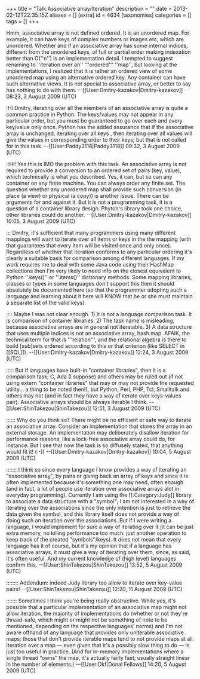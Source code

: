 +++
title = "Talk:Associative array/Iteration"
description = ""
date = 2013-02-12T22:35:15Z
aliases = []
[extra]
id = 4634
[taxonomies]
categories = []
tags = []
+++

Hmm, associative array is not defined ordered. It is an unordered map. For example, it can have keys of complex numbers or images etc, which are unordered. Whether and if an associative array has some internal indices, different from the unordered keys, of full or partial order making indexation better than O(''n'') is an implementation detail. I tempted to suggest renaming to ''iteration over an'' '''ordered''' ''map'', but looking at the implementations, I realized that it is rather an ordered view of some unordered map using an alternative ordered key. Any container can have such alternative views. It is not special to associative array, or better to say has nothing to do with them. --[[User:Dmitry-kazakov|Dmitry-kazakov]] 08:23, 3 August 2009 (UTC)

:Hi Dmitry, iterating over all the members of an associative array is quite a common practice in Python. The keys/values may not appear in any particular order, but you must be guaranteed to go over each and every key/value only once. Python has the added assurance that if the associative array is unchanged, iterating over all keys , then iterating over all values will give the values in corresponding order to their keys; but that is not called for in this task.  --[[User:Paddy3118|Paddy3118]] 09:32, 3 August 2009 (UTC)

::Hi! Yes this is IMO the problem with this task. An associative array is not required to provide a conversion to an ordered set of pairs (key, value), which technically is what you described. Yes, it can, but so can any container on any finite machine. You can always order any finite set. The question whether any unordered map shall provide such conversion (in place (a view) or physical (a copy)) is another issue. There can be arguments for and against it. But it is not a programming task, it is a question of a container library design. Phyton's library took one choice, other libraries could do another. --[[User:Dmitry-kazakov|Dmitry-kazakov]] 10:05, 3 August 2009 (UTC)

::: Dmitry, it's sufficient that many programmers using many different mappings will want to iterate over all items or keys in the the mapping (with that guarantees that every item will be visited once and only once).  Regardless of whether that iteration conforms to any particular ordering it's clearly a suitable basis for comparison among different languages.  If my work requires me to deal with some Java code using their HashMap collections then I'm very likely to need info on the closest equivalent to Python ''.keys()'' or ''.items()'' dictionary methods.  Some mapping libraries, classes or types in some languages don't support this then it should absolutely be documented here (so that the programmer adopting such a language and learning about it here will KNOW that he or she must maintain a separate list of the valid keys).

:::: Maybe I was not clear enough. 1) It is not a language comparison task. It is comparison of container libraries. 2) The task name is misleading, because associative arrays are in general not iteratable. 3) A data structure that uses multiple indices is not an associative array, hash map. AFAIK, the technical term for that is '''relation''', and the relational algebra is there to build <nowiki>[</nowiki>sub<nowiki>]</nowiki>sets ordered according to this or that criterion (like SELECT in [[SQL]]). --[[User:Dmitry-kazakov|Dmitry-kazakov]] 12:24, 3 August 2009 (UTC)

::::: But if languages have built-in "container libraries", then it is a comparison task; C, Ada (I suppose) and others may be ruled out (if not using extern "container libraries" that may or may not provide the requested utility... a thing to be noted then!), but Python, Perl, PHP, Tcl, Smalltalk and others may not (and in fact they have a way of iterate over keys-values pair). Associative arrays should be always iterable I think. --[[User:ShinTakezou|ShinTakezou]] 12:51, 3 August 2009 (UTC)

:::::: Why do you think so? There might be no efficient or safe way to iterate an associative array. Consider an implementation that stores the array in an external storage. An implementation may deliberately disallow iteration for performance reasons, like a lock-free associative array could do, for instance. But I see that now the task is so diffusely stated, that anything would fit it! (:-)) --[[User:Dmitry-kazakov|Dmitry-kazakov]] 10:04, 5 August 2009 (UTC)

::::::: I think so since every language I know provides a way of iterating an "associative array", by pairs or giving back an array of keys and since it is often implemented because it's something one may need, often enough (and in fact, a lot of people use iteration over associative arrays alot in everyday programming). Currently I am using the [[:Category:Judy]] library to associate a data structure with a "symbol"; I am not interested in a way of iterating over the associations since the only intention is just to retrieve the data given the symbol, and this library itself does not provide a way of doing such an iteration over the associations. But if I were writing a language, I would implement for sure a way of iterating over it (it can be just extra memory, no killing performance too much: just another operation to keep track of the created "symbols"/keys). It does not mean that every language has it of course, but it's my opinion that if a language has associative arrays, it must give a way of iterating over them, since, as said, it's often useful. And my current knowledge of (high level) languages confirm this. --[[User:ShinTakezou|ShinTakezou]] 13:52, 5 August 2009 (UTC)

:::::::: Addendum: indeed Judy library too allow to iterate over key-value pairs! --[[User:ShinTakezou|ShinTakezou]] 12:20, 11 August 2009 (UTC)

::::::: Sometimes I think you're being really obstructive. While yes, it's possible that a particular implementation of an associative map might not allow iteration, the majority of implementations do (whether or not they're thread-safe, which might or might not be something of note to be mentioned, depending on the respective languages' norms) and I'm not aware offhand of any language that provides only uniterable associative maps; those that don't provide iterable maps tend to not provide maps at all. Iteration over a map — even given that it's a possibly slow thing to do — is just too useful in practice. (And for in-memory implementations where a single thread “owns” the map, it's actually fairly fast; usually straight linear in the number of elements.) —[[User:Dkf|Donal Fellows]] 14:20, 5 August 2009 (UTC)
